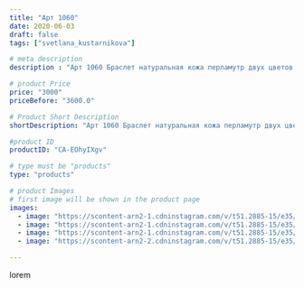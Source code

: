 ```yaml
---
title: "Арт 1060"
date: 2020-06-03
draft: false
tags: ["svetlana_kustarnikova"]

# meta description
description : "Арт 1060 Браслет натуральная кожа перламутр двух цветов и красивейший агат. Размер камня 2.5 см  ПРОДАНО"

# product Price
price: "3000"
priceBefore: "3600.0"

# Product Short Description
shortDescription: "Арт 1060 Браслет натуральная кожа перламутр двух цветов и красивейший агат. Размер камня 2.5 см  ПРОДАНО"

#product ID
productID: "CA-EOhyIXgv"

# type must be "products"
type: "products"

# product Images
# first image will be shown in the product page
images:
  - image: "https://scontent-arn2-1.cdninstagram.com/v/t51.2885-15/e35/101799963_1935398529928847_6358473199126474796_n.jpg?se=7&tp=1&_nc_ht=scontent-arn2-1.cdninstagram.com&_nc_cat=111&_nc_ohc=3M14ROqU5v8AX9wdMwo&oh=cb156ffb3615a8716005e269a7669ca2&oe=60698ACC&ig_cache_key=MjMyMzMxMzA0MTcwOTQ4OTU4OA%3D%3D.2"
  - image: "https://scontent-arn2-1.cdninstagram.com/v/t51.2885-15/e35/101344951_596241247667797_226946828065338841_n.jpg?se=7&tp=1&_nc_ht=scontent-arn2-1.cdninstagram.com&_nc_cat=101&_nc_ohc=1eyThp0lVegAX_nhsCR&oh=a9ee21fedc42f52b98c4168e1372b051&oe=606CE17C&ig_cache_key=MjMyMzMxMzA0MTcxNzkxMzY3OQ%3D%3D.2"
  - image: "https://scontent-arn2-1.cdninstagram.com/v/t51.2885-15/e35/101775549_553254025393297_2848828567324764225_n.jpg?se=7&tp=1&_nc_ht=scontent-arn2-1.cdninstagram.com&_nc_cat=101&_nc_ohc=OY0Ft0jp8BYAX8MJVBW&oh=eecad9c3e3a2b838a9bffe41feeb64af&oe=606C6C61&ig_cache_key=MjMyMzMxMzA0MTcwMTA3OTYwMg%3D%3D.2"
  - image: "https://scontent-arn2-2.cdninstagram.com/v/t51.2885-15/e35/101494510_265685831301872_8444620752768109569_n.jpg?se=8&tp=1&_nc_ht=scontent-arn2-2.cdninstagram.com&_nc_cat=108&_nc_ohc=UPN2AiLpuz0AX-ias2f&oh=ca70e08a24ea0fb660d47b3f699de5ae&oe=606C8936&ig_cache_key=MjMyMzMxMzA0MTcyNjQyMDEyNQ%3D%3D.2"

---
```

lorem
